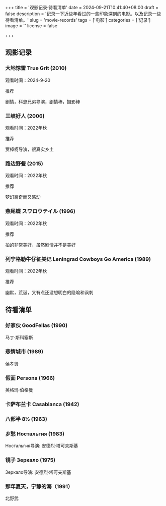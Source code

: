 +++
title = '观影记录·待看清单'
date = 2024-09-21T10:41:40+08:00
draft = false
description = '记录一下近些年看过的一些印象深刻的电影。以及记录一些待看清单。'
slug = 'movie-records'
tags = ['电影']
categories = ['记录']
image = ''
license = false

+++
## 观影记录

### 大地惊雷 True Grit (2010)

观看时间：2024-9-20

推荐

剧情，科恩兄弟导演，剧情棒，摄影棒

### 三峡好人 (2006)

观看时间：2022年秋

推荐

贾樟柯导演，很真实乡土

### 路边野餐 (2015)

观看时间：2022年秋

推荐

梦幻离奇而又感动

### 燕尾蝶 スワロウテイル (1996)

观看时间：2022年秋

推荐

拍的非常美好，虽然剧情并不是美好

### 列宁格勒牛仔征美记 Leningrad Cowboys Go America (1989)

观看时间：2022年秋

推荐

幽默，荒诞，又有点还没想明白的隐喻和讽刺

## 待看清单

### 好家伙 GoodFellas (1990)

马丁·斯科塞斯

### 悲情城市 (1989)

侯孝贤

### 假面 Persona (1966)

英格玛·伯格曼

### 卡萨布兰卡 Casablanca (1942)

### 八部半 8½ (1963)

### 乡愁 Ностальгия (1983)

Ностальгия导演: 安德烈·塔可夫斯基

### 镜子 Зеркало (1975)

Зеркало导演: 安德烈·塔可夫斯基

### 那年夏天，宁静的海（1991）

北野武